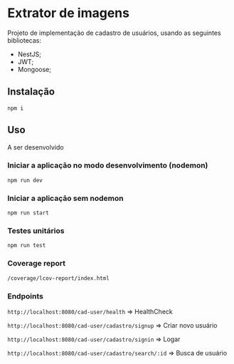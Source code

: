 # Extrator de imagens
Projeto de implementação de cadastro de usuários, usando as seguintes bibliotecas:
- NestJS;
- JWT;
- Mongoose;
## Instalação
```npm i```
## Uso
A ser desenvolvido

### Iniciar a aplicação no modo desenvolvimento (nodemon)
```npm run dev```

### Iniciar a aplicação sem nodemon
```npm run start```

### Testes unitários
```npm run test```

### Coverage report
```/coverage/lcov-report/index.html```

### Endpoints

```http://localhost:8080/cad-user/health``` => HealthCheck

```http://localhost:8080/cad-user/cadastro/signup``` => Criar novo usuário

```http://localhost:8080/cad-user/cadastro/signin``` => Logar

```http://localhost:8080/cad-user/cadastro/search/:id``` => Busca de usuário

